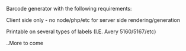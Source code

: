 Barcode generator with the following requirements:


  Client side only - no node/php/etc for server side rendering/generation


  Printable on several types of labels (I.E. Avery 5160/5167/etc)


  ..More to come
